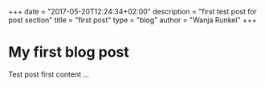 +++
date = "2017-05-20T12:24:34+02:00"
description = "first test post for post section"
title = "first post"
type = "blog"
author = "Wanja Runkel"
+++

# My first blog post
Test post first content ...